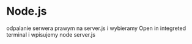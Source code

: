 # Node.js

odpalanie serwera prawym na server.js i wybieramy Open in integreted terminal i wpisujemy node server.js